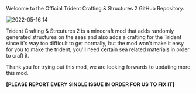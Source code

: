 Welcome to the Official Trident Crafting & Structures 2 GitHub Repository.

![2022-05-16_14](https://user-images.githubusercontent.com/82405810/225373336-dc614ff6-952d-4a09-a9fe-e92727b6d484.png)

Trident Crafting & Strcutures 2 is a minecraft mod that adds randomly generated structures on the seas and also adds a crafting for the Trident since it's way too difficult
to get normally, but the mod won't make it easy for you to make the trident, you'll need certain sea related materials in order to craft it.

Thank you for trying out this mod, we are looking forwards to updating more this mod.

**[PLEASE REPORT EVERY SINGLE ISSUE IN ORDER FOR US TO FIX IT]**

